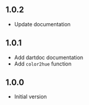 ## 1.0.2

- Update documentation

## 1.0.1

- Add dartdoc documentation
- Add `color2hue` function

## 1.0.0

- Initial version
